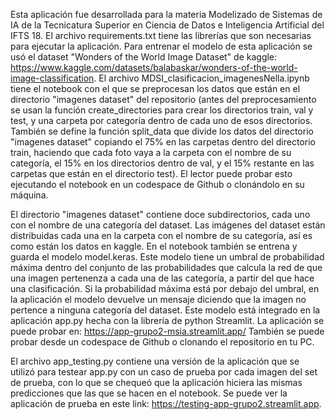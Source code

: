 Esta aplicación fue desarrollada para la materia Modelizado de Sistemas de IA de la Tecnicatura Superior en Ciencia de Datos e Inteligencia Artificial del IFTS 18. El archivo requirements.txt tiene las librerías que son necesarias para ejecutar la aplicación. Para entrenar el modelo de esta aplicación se usó el dataset "Wonders of the World Image Dataset" de kaggle: https://www.kaggle.com/datasets/balabaskar/wonders-of-the-world-image-classification. El archivo MDSI_clasificacion_imagenesNella.ipynb tiene el notebook con el que se preprocesan los datos que están en el directorio "imagenes dataset" del repositorio (antes del preprocesamiento se usan la función create_directories para crear los directorios train, val y test, y una carpeta por categoría dentro de cada uno de esos directorios.
También se define la función split_data que divide los datos del directorio "imagenes dataset" copiando el 75% en las carpetas dentro del directorio train, haciendo que cada foto vaya a la carpeta con el nombre de su categoría, el 15% en los directorios dentro de val, y el 15% restante en las carpetas que están en el directorio test). El lector puede probar esto ejecutando el notebook en un codespace de Github o clonándolo en su máquina.

El directorio "imagenes dataset" contiene doce subdirectorios, cada uno con el nombre de una categoría del dataset. Las imágenes del dataset están distribuidas cada una en la carpeta con el nombre de su categoría, así es como están los datos en kaggle. En el notebook también se entrena y guarda el modelo model.keras. Este modelo tiene un umbral de probabilidad máxima dentro del conjunto de las probabilidades que calcula la red de que una imagen pertenenza a cada una de las categoría, a partir del que hace una clasificación. Si la probabilidad máxima está por debajo del umbral, en la aplicación el modelo devuelve un mensaje diciendo que la imagen no pertence a ninguna categoría del dataset. Este modelo está integrado en la aplicación app.py hecha con la librería de python Streamlit. La aplicación se puede probar en: https://app-grupo2-msia.streamlit.app/ También se puede probar desde un codespace de Github o clonando el repositorio en tu PC.

El archivo app_testing.py contiene una versión de la aplicación que se utilizó para testear app.py con un caso de prueba por cada imagen del set de prueba, con lo que se chequeó que la aplicación hiciera las mismas predicciones que las que se hacen en el notebook. Se puede ver la aplicación de prueba en este link:  https://testing-app-grupo2.streamlit.app.
 
